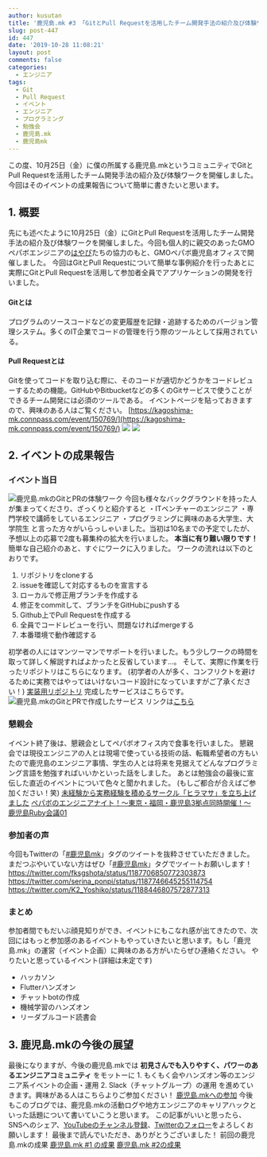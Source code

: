 ```yaml
---
author: kusutan
title: '鹿児島.mk #3 「GitとPull Requestを活用したチーム開発手法の紹介及び体験ワーク」イベントレポ'
slug: post-447
id: 447
date: '2019-10-28 11:08:21'
layout: post
comments: false
categories:
  - エンジニア
tags:
  - Git
  - Pull Request
  - イベント
  - エンジニア
  - プログラミング
  - 勉強会
  - 鹿児島.mk
  - 鹿児島mk
---
```


この度、10月25日（金）に僕の所属する<span class="pinkline">鹿児島.mk</span>というコミュニティで<span class="pinkline">GitとPull Requestを活用したチーム開発手法の紹介及び体験ワーク</span>を開催しました。今回はそのイベントの成果報告について簡単に書きたいと思います。

## 1\. 概要

先にも述べたように10月25日（金）にGitとPull Requestを活用したチーム開発手法の紹介及び体験ワークを開催しました。今回も個人的に親交のあったGMOペパボエンジニアの[はやぴ](https://twitter.com/hayapi_ppb)たちの協力のもと、GMOペパボ鹿児島オフィスで開催しました。 今回はGitとPull Requestについて簡単な事例紹介を行ったあとに実際にGitとPull Requestを活用して<span class="pinkline">参加者全員でアプリケーションの開発</span>を行いました。

#### Gitとは

プログラムのソースコードなどの変更履歴を記録・追跡するためのバージョン管理システム。多くのIT企業でコードの管理を行う際のツールとして採用されている。

#### Pull Requestとは

Gitを使ってコードを取り込む際に、そのコードが適切かどうかをコードレビューするための機能。GitHubやBitbucketなどの多くのGitサービスで使うことができるチーム開発には必須のツールである。 イベントページを貼っておきますので、興味のある人はご覧ください。 [https://kagoshima-mk.connpass.com/event/150769/](https://kagoshima-mk.connpass.com/event/150769/) [![](https://www27.a8.net/svt/bgt?aid=190921185611&wid=001&eno=01&mid=s00000000404022006000&mc=1)](https://px.a8.net/svt/ejp?a8mat=35O3Q9+A3RVEA+348+3N0NDT) ![](https://www19.a8.net/0.gif?a8mat=35O3Q9+A3RVEA+348+3N0NDT)

## 2\. イベントの成果報告

### イベント当日

![鹿児島.mkのGitとPRの体験ワーク](https://kusutan.com/wp-content/uploads/2019/10/56aa9c67-20191025_192010-1024x768.jpg) 今回も様々なバックグラウンドを持った人が集まってくださり、ざっくりと紹介すると ・ITベンチャーのエンジニア ・専門学校で講師をしているエンジニア ・プログラミングに興味のある大学生、大学院生 と言った方々がいらっしゃいました。当初は10名までの予定でしたが、予想以上の応募で2度も募集枠の拡大を行いました。 <span style="font-weight:bold">本当に有り難い限りです！</span> 簡単な自己紹介のあと、すぐにワークに入りました。 ワークの流れは以下のとおりです。

<div class="background-filter">

1.  リポジトリをcloneする
2.  issueを確認して対応するものを宣言する
3.  ローカルで修正用ブランチを作成する
4.  修正をcommitして、ブランチをGitHubにpushする
5.  Github上でPull Requestを作成する
6.  全員でコードレビューを行い、問題なければmergeする
7.  本番環境で動作確認する

</div>

初学者の人にはマンツーマンでサポートを行いました。もう少しワークの時間を取って詳しく解説すればよかったと反省しています…。 そして、実際に作業を行ったリポジトリはこちらになります。 (初学者の人が多く、コンフリクトを避けるために実務ではやってはいけないコード設計になっていますがご了承ください！) [実装用リポジトリ](https://github.com/akht/kagoshima_dot_mk_3) 完成したサービスはこちらです。 ![鹿児島.mkのGitとPRで作成したサービス](https://kusutan.com/wp-content/uploads/2019/10/7060fb41-silly-cray-a8656a.netlify.com_-e1572226902602.png) リンクは[こちら](https://silly-cray-a8656a.netlify.com/) 

### 懇親会

イベント終了後は、懇親会としてペパボオフィス内で食事を行いました。 懇親会では現役エンジニアの人とは現場で使っている技術の話、転職希望者の方もいたので鹿児島のエンジニア事情、学生の人とは将来を見据えてどんなプログラミング言語を勉強すればいいかといった話をしました。 あとは勉強会の最後に宣伝した直近のイベントについて色々と聞かれました。 (もしご都合が合えばご参加ください！笑) [未経験から実務経験を積めるサークル「ヒラマサ」を立ち上げました](https://kusutan.com/hiramasa/344/) [ペパボのエンジニアナイト！～東京・福岡・鹿児島3拠点同時開催！～](https://connpass.com/event/152612/) [鹿児島Ruby会議01](https://k-ruby.github.io/kagoshima-rubykaigi01/)

### 参加者の声

今回もTwitterの「[#鹿児島mk](https://twitter.com/search?q=%23鹿児島mk)」タグのツイートを抜粋させていただきました。まだつぶやいていない方はぜひ「[#鹿児島mk](https://twitter.com/search?q=%23鹿児島mk)」タグでツイートお願いします！ https://twitter.com/fksgshota/status/1187706850772303873 https://twitter.com/serina_ponpi/status/1187746645255114754 https://twitter.com/K2_Yoshiko/status/1188446807572877313

### まとめ

参加者間でもだいぶ顔見知りができ、イベントにもこなれ感が出てきたので、次回にはもっと参加感のあるイベントもやっていきたいと思います。もし「鹿児島.mk」の運営（イベント企画）に興味のある方がいたらぜひ連絡ください。 やりたいと思っているイベント(詳細は未定です)

*   ハッカソン
*   Flutterハンズオン
*   チャットbotの作成
*   機械学習のハンズオン
*   リーダブルコード読書会

## 3\. 鹿児島.mkの今後の展望

最後になりますが、今後の鹿児島.mkでは <span class="pinkline" style="font-weight:bold">初見さんでも入りやすく、パワーのあるエンジニアコミュニティ</span> をモットーに 1\. もくもく会やハンズオン等のエンジニア系イベントの企画・運用 2\. Slack（チャットグループ）の運用 を進めていきます。興味がある人はこちらよりご参加ください！ [鹿児島.mkへの参加](https://join.slack.com/t/kagoshima-mk/shared_invite/enQtNzMxNzc3NTQ4NDM5LTI4NGU3NjQzYjZjNjI3MDU3MWU2YmMxNGJjNzU0N2NkOTg3MGJhZGZjZDUwYTkzMGRmMGQ1ZDNiNTVlYmNmNTQ) 今後もこのブログでは、鹿児島.mkの活動ログや地方エンジニアのキャリアハックといった話題について書いていこうと思います。 この記事がいいと思ったら、SNSへのシェア、[YouTubeのチャンネル登録](https://www.youtube.com/channel/UCuYiSs3MVn3BWtHPsGQ8vIA?sub_confirmation=1)、[Twitterのフォロー](https://twitter.com/kusutann)をよろしくお願いします！ 最後まで読んでいただき、ありがとうございました！ 前回の鹿児島.mkの成果 [鹿児島.mk #1 の成果](https://kusutan.com/engineer/158/) [鹿児島.mk #2の成果](https://kusutan.com/engineer/357/)